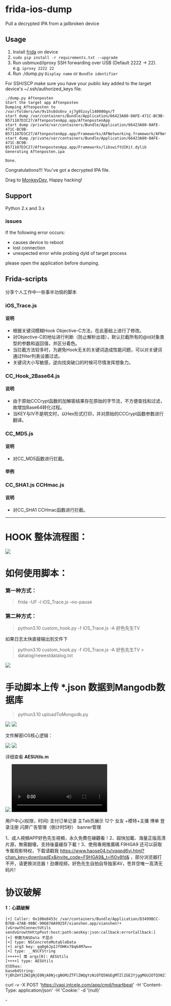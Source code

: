 # frida-ios-dump
Pull a decrypted IPA from a jailbroken device


## Usage

 1. Install [frida](http://www.frida.re/) on device
 2. `sudo pip install -r requirements.txt --upgrade`
 3. Run usbmuxd/iproxy SSH forwarding over USB (Default 2222 -> 22). e.g. `iproxy 2222 22`
 4. Run ./dump.py `Display name` or `Bundle identifier`

For SSH/SCP make sure you have your public key added to the target device's ~/.ssh/authorized_keys file.

```
./dump.py Aftenposten
Start the target app Aftenposten
Dumping Aftenposten to /var/folders/wn/9v1hs8ds6nv_xj7g95zxyl140000gn/T
start dump /var/containers/Bundle/Application/66423A80-0AFE-471C-BC9B-B571107D3C27/AftenpostenApp.app/AftenpostenApp
start dump /private/var/containers/Bundle/Application/66423A80-0AFE-471C-BC9B-B571107D3C27/AftenpostenApp.app/Frameworks/AFNetworking.framework/AFNetworking 
start dump /private/var/containers/Bundle/Application/66423A80-0AFE-471C-BC9B-B571107D3C27/AftenpostenApp.app/Frameworks/libswiftUIKit.dylib
Generating Aftenposten.ipa

Done.
```

Congratulations!!! You've got a decrypted IPA file.

Drag to [MonkeyDev](https://github.com/AloneMonkey/MonkeyDev), Happy hacking!

## Support

Python 2.x and 3.x


### issues

If the following error occurs:

* causes device to reboot
* lost connection
* unexpected error while probing dyld of target process

please open the application before dumping.


## Frida-scripts
分享个人工作中一些事半功倍的脚本
### iOS_Trace.js
#### 说明
* 根据关键词模糊Hook Objective-C方法，在此基础上进行了修改。
* 对Objective-C的地址进行判断（防止解析出错），默认拦截所有的@id对象类型的参数和返回值，并区分着色。
* 当拦截方法较多时，为避免Hook无关的关键词造成性能问题，可以对关键词通过filter列表设置过滤。
* 关键词大小写敏感，逆向找突破口的时候可尽情发挥想象力。


### CC_Hook_2Base64.js
#### 说明 
* 由于原始CCCrypt函数的加解密结果存在原始的字节流，不方便查找和过滤，故增加Base64转化过程。
* 当KEY与IV不是明文时，以Hex形式打印，并对原始的CCCrypt函数参数进行翻译。


### CC_MD5.js
#### 说明
* 对CC_MD5函数进行拦截。  
#### 举例

### CC_SHA1.js   CCHmac.js
#### 说明
* 对CC_SHA1  CCHmac函数进行拦截。


-----------------------------

# HOOK 整体流程图：

![](Snipaste_2023-03-30_09-47-26.png)

# 如何使用脚本：
### 第一种方式：
> frida -UF -l iOS_Trace.js   –no-pause


### 第二种方式：
> python3.10 custom_hook.py -f iOS_Trace.js -A 好色先生TV

如果日志太快直接输出到文件下

> python3.10 custom_hook.py -f iOS_Trace.js -A 好色先生TV > datalog/newestdatalog.txt

![](Snipaste_2023-03-30_13-25-50.png)

# 手动脚本上传 *.json 数据到Mangodb数据库

> python3.10  uploadToMongodb.py

![](Snipaste_2023-03-30_13-22-29.png)
![](Snipaste_2023-03-30_09-52-57.png)


文件解密iOS核心逻辑：

![](Snipaste_2023-03-30_13-36-23.png)
![](Snipaste_2023-03-30_13-37-06.png)

详细查看 **AESUtils.m**

![](new13ea83fee56617bca6b426575deb3d83.jpeg)
![](new2296ffc8e3d48ae80136ccb5637cffd9.webm)

 
用户中心(权限，时间)
支付订单记录
主Tab页展示 12个
女友 +模特+主播
博单
登录注册
闪屏广告管理（倒计时5秒）
banner管理


1、成人視頻APP好色先生視頻，永久免費在線觀看！2、超快加載、海量正版高清片源，無需翻墻，支持後臺緩存下載！3、使用專用推廣碼 F9HGA9 还可以获取专属观影特权，下载请戳我 https://www.haose04.tv/vqqpd6vj.html?chan_key=downloadEx&invite_code=F9HGA9&_t=lfi0y8fd& ，部分浏览器打不开，请更换浏览器！劲爆视频，好色先生自拍自导独家AV，苍井空唯一高清无码片!




# 协议破解

#### 1：心跳破解
```
[+] Caller: 0x100e8453c /var/containers/Bundle/Application/D3499BCC-B76B-47AB-98BC-90687AA9925F/xianshen.app/xianshen!+[vGrowthConnectUtils sendvGrowthHttpPost:host:path:aesKey:json:callback:errorCallback:]
[+] 参数为NSData 不显示
[+] type: NSConcreteMutableData
[+] arg3 key: qq0g6Jp2JfOHKv78q64M7w==
[+] type: __NSCFString
[+++++] 类 args[0]: AESUtils
[++++] type: AESUtils
打印hex:
base64String: YjBhZmY1ZWIgNjE0NjA0NjcgNGMzZTFlZWQgYzNiOTQ5NGEgMTZlZGE2YjggMGU2OTQ5N2IgMzkwMTgxYmIgZDczM2UxMDIgZGIwMjBiMTMgZThhMWMyNTIgOWY4ODhhY2EgMGZhODdhNGQgYTRhZTRhY2IgMzcxMWUwMWYgMzU2ZGQ1ODUgMzliM2NhYjAgNDkxYmU3ZDcgM2YzODg2NjEgNWY0Zjc1NDUgZWZkZTg1YWIgMTM3ODgzY2IgYzk1ZmYxZTAgNTc2ZTA2ZmYgMWU1MjlmYWQ=
```

 curl -v -X POST 'https://vapi.intcele.com/app/cmd/heartbeat' -H 'Content-Type: application/json' -H 'Cookie:' -d '(null)'

-[](Snipaste_2023-03-30_15-13-18.png)